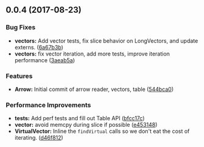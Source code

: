 <a name="0.0.4"></a>
## 0.0.4 (2017-08-23)


### Bug Fixes

* **vectors:** Add vector tests, fix slice behavior on LongVectors, and update externs. ([6a67b3b](https://github.com/graphistry/arrow/commit/6a67b3b))
* **vectors:** fix vector iteration, add more tests, improve iteration performance ([3aeab5a](https://github.com/graphistry/arrow/commit/3aeab5a))


### Features

* **Arrow:** Initial commit of arrow reader, vectors, table ([544bca0](https://github.com/graphistry/arrow/commit/544bca0))


### Performance Improvements

* **tests:** Add perf tests and fill out Table API ([bfcc17c](https://github.com/graphistry/arrow/commit/bfcc17c))
* **vector:** avoid memcpy during slice if possible ([e453148](https://github.com/graphistry/arrow/commit/e453148))
* **VirtualVector:** Inline the `findVirtual` calls so we don't eat the cost of iterating. ([d46f812](https://github.com/graphistry/arrow/commit/d46f812))



